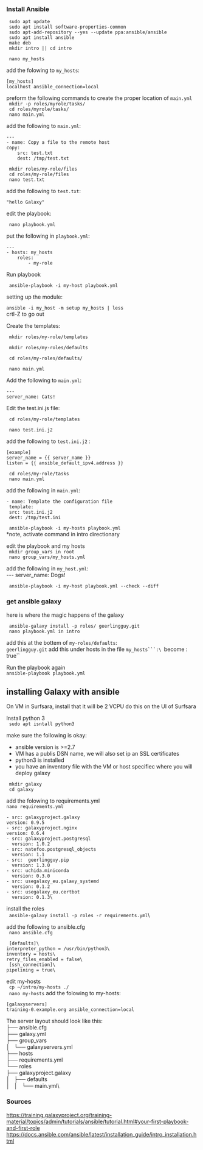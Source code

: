 ### Install Ansible



`` sudo apt update``\
`` sudo apt install software-properties-common``\
`` sudo apt-add-repository --yes --update ppa:ansible/ansible``\
`` sudo apt install ansible``\
`` make deb``\
`` mkdir intro || cd intro``

`` nano my_hosts``

add the folowing to ``my_hosts``:


	[my_hosts]
	localhost ansible_connection=local

preform the following commands to create the proper location of ``main.yml``\
`` mkdir -p roles/myrole/tasks/``\
`` cd roles/myrole/tasks/``\
`` nano main.yml``

add the following to ``main.yml``:


	---
	- name: Copy a file to the remote host
	copy:
		src: test.txt
		dest: /tmp/test.txt


`` mkdir roles/my-role/files``\
`` cd roles/my-role/files``\
`` nano test.txt``


add the following to ``test.txt``:


	"hello Galaxy"

edit the playbook:
	
`` nano playbook.yml``

put the following in ``playbook.yml``:




	---
	- hosts: my_hosts
		roles:
			- my-role
			


Run playbook

`` ansible-playbook -i my-host playbook.yml``

setting up the module:

``ansible -i my_host -m setup my_hosts | less``\
	crtl-Z to go out

 Create the templates:

`` mkdir roles/my-role/templates``
 
`` mkdir roles/my-roles/defaults``

`` cd roles/my-roles/defaults/``

`` nano main.yml``

 Add the following to ``main.yml``:


	---
	server_name: Cats!

Edit the test.ini.js file:

`` cd roles/my-role/templates``

`` nano test.ini.j2``

add the following to ``test.ini.j2`` :


	[example]
	server_name = {{ server_name }}
	listen = {{ ansible_default_ipv4.address }}


`` cd roles/my-role/tasks``\
`` nano main.yml``

add the following  in ``main.yml``:

 	- name: Template the configuration file
 	 template:
   	 src: test.ini.j2
   	 dest: /tmp/test.ini

	
	
`` ansible-playbook -i my-hosts playbook.yml``\
*note, activate command in intro directionary

edit the playbook and my hosts\
`` mkdir group_vars in root``\
`` nano group_vars/my_hosts.yml``

 add the following in ``my_host.yml``:\
	---
	server_name: Dogs!



`` ansible-playbook -i my-host playbook.yml --check --diff``

### get ansible galaxy
here is where the magic happens of the galaxy

`` ansible-galaxy install -p roles/ geerlingguy.git``\
`` nano playbook.yml in intro``

 add this at the bottem of  ``my-roles/defaults``:\
		``geerlingguy.git``
add this under  hosts in the file ``my_hosts```:\
		``become : true``
	
Run the playbook again	
 ``ansible-playbook playbook.yml``
 
 
 ## installing Galaxy with ansible
 
 On VM in Surfsara, install that it will be 2 VCPU
 do this on the UI of Surfsara
 
 Install python 3\
 `` sudo apt isntall python3``
 
make sure the following is okay:
- ansible version is >=2.7
- VM has a publis DSN name, we will also set ip an SSL certificates
- python3 is installed
- you have an inventory file with the VM or host specifiec where you will deploy galaxy


`` mkdir galaxy``\
`` cd galaxy``


add the folowing to requirements.yml\
``nano requirements.yml``


	- src: galaxyproject.galaxy
  	version: 0.9.5
	- src: galaxyproject.nginx
  	version: 0.6.4
	- src: galaxyproject.postgresql
	  version: 1.0.2
	- src: natefoo.postgresql_objects
	  version: 1.1
	- src:  geerlingguy.pip
	  version: 1.3.0
	- src: uchida.miniconda
	  version: 0.3.0
	- src: usegalaxy_eu.galaxy_systemd
	  version: 0.1.2
	- src: usegalaxy_eu.certbot
	  version: 0.1.3\
  

 install the roles\
 `` ansible-galaxy install -p roles -r requirements.yml``\
 
 add the following to ansible.cfg\
 `` nano ansible.cfg``
 
 
	 [defaults]\
	interpreter_python = /usr/bin/python3\
	inventory = hosts\
	retry_files_enabled = false\
	 [ssh_connection]\
	pipelining = true\ 




edit my-hosts\
`` cp ~/intro/my-hosts ./``\
`` nano my-hosts``
add the folowing to my-hosts:

 	[galaxyservers]
	training-0.example.org ansible_connection=local

The server layout should look like this:\
├── ansible.cfg\
├── galaxy.yml\
├── group_vars\
│   └── galaxyservers.yml\
├── hosts\
├── requirements.yml\
└── roles\
    ├── galaxyproject.galaxy\
    │   ├── defaults\
    │   │   └── main.yml\


### Sources
https://training.galaxyproject.org/training-material/topics/admin/tutorials/ansible/tutorial.html#your-first-playbook-and-first-role
https://docs.ansible.com/ansible/latest/installation_guide/intro_installation.html
